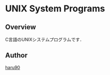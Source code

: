 # UNIX System Programs

## Overview
C言語のUNIXシステムプログラムです．


## Author
[haru90](https://github.com/haru90)
